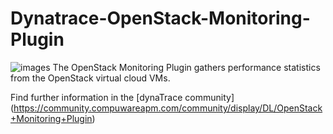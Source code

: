 # Dynatrace-OpenStack-Monitoring-Plugin
![images](https://cloud.githubusercontent.com/assets/7805851/6255965/4fa40564-b782-11e4-9150-ae6b0a131d8e.jpg) The OpenStack Monitoring Plugin gathers performance statistics from the OpenStack virtual cloud VMs.

Find further information in the [dynaTrace community] (https://community.compuwareapm.com/community/display/DL/OpenStack+Monitoring+Plugin)
